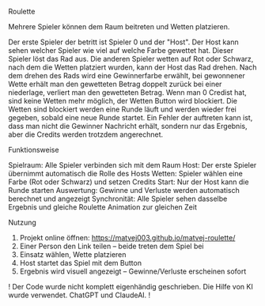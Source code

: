 Roulette

Mehrere Spieler können dem Raum beitreten und Wetten platzieren.

Der erste Spieler der betritt ist Spieler 0 und der "Host". 
Der Host kann sehen welcher Spieler wie viel auf welche Farbe gewettet hat.
Dieser Spieler löst das Rad aus. 
Die anderen Spieler wetten auf Rot oder Schwarz, nach dem die Wetten platziert wurden, kann der Host das Rad drehen. 
Nach dem drehen des Rads wird eine Gewinnerfarbe erwählt, bei gewonnener Wette erhält man den gewetteten Betrag doppelt zurück bei einer niederlage, verliert man den gewetteten Betrag.
Wenn man 0 Credist hat, sind keine Wetten mehr möglich, der Wetten Button wird blockiert.
Die Wetten sind blockiert werden eine Runde läuft und werden wieder frei gegeben, sobald eine neue Runde startet.
Ein Fehler der auftreten kann ist, dass man nicht die Gewinner Nachricht erhält, sondern nur das Ergebnis, aber die Credits werden trotzdem angerechnet.

Funktionsweise

Spielraum: Alle Spieler verbinden sich mit dem Raum
Host: Der erste Spieler übernimmt automatisch die Rolle des Hosts
Wetten: Spieler wählen eine Farbe (Rot oder Schwarz) und setzen Credits
Start: Nur der Host kann die Runde starten
Auswertung: Gewinne und Verluste werden automatisch berechnet und angezeigt
Synchronität: Alle Spieler sehen dasselbe Ergebnis und gleiche Roulette Animation zur gleichen Zeit

Nutzung
1. Projekt online öffnen: https://matvej003.github.io/matvej-roulette/
2. Einer Person den Link teilen – beide treten dem Spiel bei
3. Einsatz wählen, Wette platzieren
4. Host startet das Spiel mit dem Button
5. Ergebnis wird visuell angezeigt – Gewinne/Verluste erscheinen sofort


! Der Code wurde nicht komplett eigenhändig geschrieben. Die Hilfe von KI wurde verwendet. ChatGPT und ClaudeAI. !
